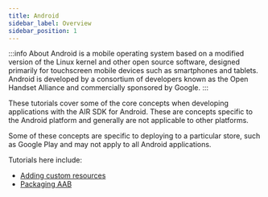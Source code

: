```yaml
---
title: Android
sidebar_label: Overview
sidebar_position: 1
---
```


:::info About
Android is a mobile operating system based on a modified version of the Linux kernel and other open source software, designed primarily for touchscreen mobile devices such as smartphones and tablets. Android is developed by a consortium of developers known as the Open Handset Alliance and commercially sponsored by Google.
:::

These tutorials cover some of the core concepts when developing applications with the AIR SDK for Android. These are concepts specific to the Android platform and generally are not applicable to other platforms.

Some of these concepts are specific to deploying to a particular store, such as Google Play and may not apply to all Android applications.

Tutorials here include:

- [Adding custom resources](custom-resources.md)
- [Packaging AAB](packaging-android-app-bundles.md)
